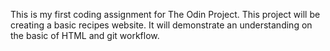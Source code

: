This is my first coding assignment for The Odin Project. This project will be creating a basic recipes website. It will demonstrate an understanding on the basic of HTML and git workflow.